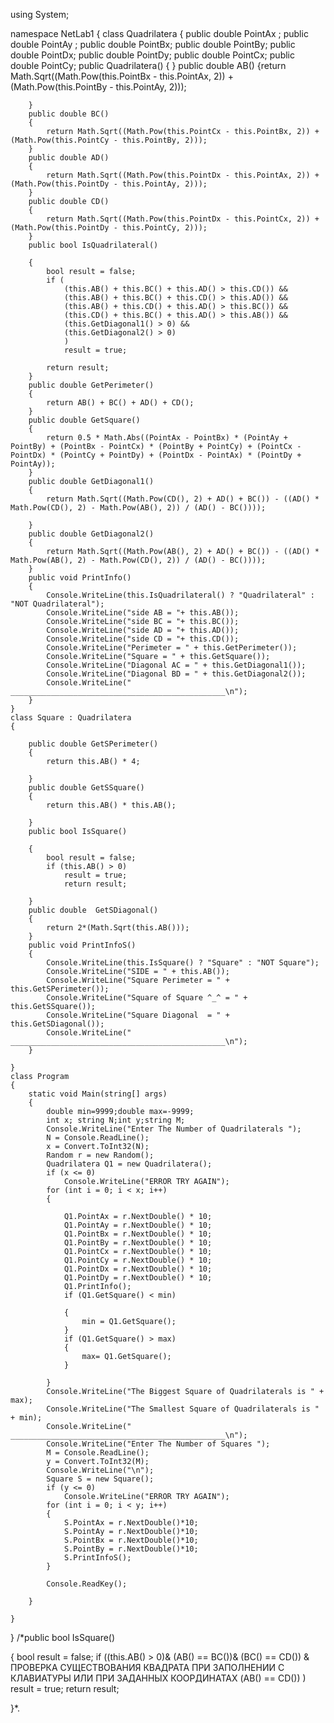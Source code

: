 using System;

namespace NetLab1
{
   class Quadrilatera
    {
       public double PointAx ;
       public double PointAy ;
       public double PointBx;
       public double PointBy;
       public double PointDx;
       public double PointDy;
       public double PointCx;
       public double PointCy;
        public Quadrilatera()
        {
        }
       public double AB()
        {return Math.Sqrt((Math.Pow(this.PointBx - this.PointAx, 2)) + (Math.Pow(this.PointBy - this.PointAy, 2)));

        }
        public double BC()
        {
            return Math.Sqrt((Math.Pow(this.PointCx - this.PointBx, 2)) + (Math.Pow(this.PointCy - this.PointBy, 2)));
        }
        public double AD()
        {
            return Math.Sqrt((Math.Pow(this.PointDx - this.PointAx, 2)) + (Math.Pow(this.PointDy - this.PointAy, 2)));
        }
        public double CD()
        {
            return Math.Sqrt((Math.Pow(this.PointDx - this.PointCx, 2)) + (Math.Pow(this.PointDy - this.PointCy, 2)));
        }
        public bool IsQuadrilateral()

        {
            bool result = false;
            if (
                (this.AB() + this.BC() + this.AD() > this.CD()) &&
                (this.AB() + this.BC() + this.CD() > this.AD()) &&
                (this.AB() + this.CD() + this.AD() > this.BC()) &&
                (this.CD() + this.BC() + this.AD() > this.AB()) &&
                (this.GetDiagonal1() > 0) &&
                (this.GetDiagonal2() > 0)
                )
                result = true;

            return result;
        }
        public double GetPerimeter()
        {
            return AB() + BC() + AD() + CD();
        }
        public double GetSquare()
        {
            return 0.5 * Math.Abs((PointAx - PointBx) * (PointAy + PointBy) + (PointBx - PointCx) * (PointBy + PointCy) + (PointCx - PointDx) * (PointCy + PointDy) + (PointDx - PointAx) * (PointDy + PointAy));
        }
        public double GetDiagonal1()
        {
            return Math.Sqrt((Math.Pow(CD(), 2) + AD() + BC()) - ((AD() * Math.Pow(CD(), 2) - Math.Pow(AB(), 2)) / (AD() - BC())));

        }
        public double GetDiagonal2()
        {
            return Math.Sqrt((Math.Pow(AB(), 2) + AD() + BC()) - ((AD() * Math.Pow(AB(), 2) - Math.Pow(CD(), 2)) / (AD() - BC())));
        }
        public void PrintInfo()
        {
            Console.WriteLine(this.IsQuadrilateral() ? "Quadrilateral" : "NOT Quadrilateral");
            Console.WriteLine("side AB = "+ this.AB());
            Console.WriteLine("side BC = "+ this.BC());
            Console.WriteLine("side AD = "+ this.AD());
            Console.WriteLine("side CD = "+ this.CD());
            Console.WriteLine("Perimeter = " + this.GetPerimeter());
            Console.WriteLine("Square = " + this.GetSquare());
            Console.WriteLine("Diagonal AC = " + this.GetDiagonal1());
            Console.WriteLine("Diagonal BD = " + this.GetDiagonal2());
            Console.WriteLine(" ________________________________________________\n");
        }
    }
    class Square : Quadrilatera
    {
        
        public double GetSPerimeter()
        {
            return this.AB() * 4;

        }
        public double GetSSquare()
        {
            return this.AB() * this.AB();

        }
        public bool IsSquare()

        {
            bool result = false;
            if (this.AB() > 0)
                result = true;
                return result;
            
        }
        public double  GetSDiagonal()
        {
            return 2*(Math.Sqrt(this.AB()));
        }
        public void PrintInfoS()
        {
            Console.WriteLine(this.IsSquare() ? "Square" : "NOT Square");
            Console.WriteLine("SIDE = " + this.AB());
            Console.WriteLine("Square Perimeter = " + this.GetSPerimeter());
            Console.WriteLine("Square of Square ^_^ = " + this.GetSSquare());
            Console.WriteLine("Square Diagonal  = " + this.GetSDiagonal());
            Console.WriteLine(" ________________________________________________\n");
        }

    }
    class Program
    {
        static void Main(string[] args)
        {
            double min=9999;double max=-9999;
            int x; string N;int y;string M;
            Console.WriteLine("Enter The Number of Quadrilaterals ");
            N = Console.ReadLine();
            x = Convert.ToInt32(N);
            Random r = new Random();
            Quadrilatera Q1 = new Quadrilatera();
            if (x <= 0)
                Console.WriteLine("ERROR TRY AGAIN");
            for (int i = 0; i < x; i++)
            {
               
                Q1.PointAx = r.NextDouble() * 10;
                Q1.PointAy = r.NextDouble() * 10;
                Q1.PointBx = r.NextDouble() * 10;
                Q1.PointBy = r.NextDouble() * 10;
                Q1.PointCx = r.NextDouble() * 10;
                Q1.PointCy = r.NextDouble() * 10;
                Q1.PointDx = r.NextDouble() * 10;
                Q1.PointDy = r.NextDouble() * 10;
                Q1.PrintInfo();
                if (Q1.GetSquare() < min) 
                        
                {
                    min = Q1.GetSquare();
                }
                if (Q1.GetSquare() > max)
                {
                    max= Q1.GetSquare();
                }

            }
            Console.WriteLine("The Biggest Square of Quadrilaterals is " + max);
            Console.WriteLine("The Smallest Square of Quadrilaterals is " + min);
            Console.WriteLine(" ________________________________________________\n");
            Console.WriteLine("Enter The Number of Squares ");
            M = Console.ReadLine();
            y = Convert.ToInt32(M);
            Console.WriteLine("\n");
            Square S = new Square();
            if (y <= 0)
                Console.WriteLine("ERROR TRY AGAIN");
            for (int i = 0; i < y; i++)
            {
                S.PointAx = r.NextDouble()*10;
                S.PointAy = r.NextDouble()*10;
                S.PointBx = r.NextDouble()*10;
                S.PointBy = r.NextDouble()*10;
                S.PrintInfoS();
            }
           
            Console.ReadKey();

        }
        
    }
}
/*public bool IsSquare()

{
    bool result = false;
    if ((this.AB() > 0)&
        (AB() == BC())&
        (BC() == CD()) &                   ПРОВЕРКА СУЩЕСТВОВАНИЯ КВАДРАТА ПРИ ЗАПОЛНЕНИИ С КЛАВИАТУРЫ ИЛИ ПРИ ЗАДАННЫХ КООРДИНАТАХ
        (AB() == CD()) 
        )
        result = true;
    return result;

}*.
